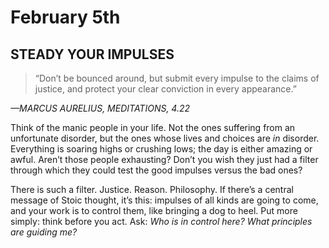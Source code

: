 # February 5th
## STEADY YOUR IMPULSES

> “Don’t be bounced around, but submit every impulse to the claims of justice, and protect your clear conviction in every appearance.”

*—MARCUS AURELIUS, MEDITATIONS, 4.22*

Think of the manic people in your life. Not the ones suffering from an unfortunate disorder, but the ones whose lives and choices are *in* disorder. Everything is soaring highs or crushing lows; the day is either amazing or awful. Aren’t those people exhausting? Don’t you wish they just had a filter through which they could test the good impulses versus the bad ones?

There is such a filter. Justice. Reason. Philosophy. If there’s a central message of Stoic thought, it’s this: impulses of all kinds are going to come, and your work is to control them, like bringing a dog to heel. Put more simply: think before you act. Ask: *Who is in control here? What principles are guiding me?*


